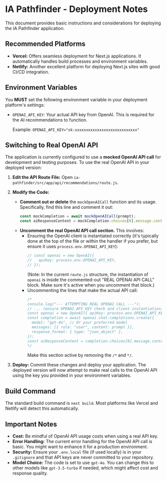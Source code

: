 # IA Pathfinder - Deployment Notes

This document provides basic instructions and considerations for deploying the IA Pathfinder application.

## Recommended Platforms

-   **Vercel:** Offers seamless deployment for Next.js applications. It automatically handles build processes and environment variables.
-   **Netlify:** Another excellent platform for deploying Next.js sites with good CI/CD integration.

## Environment Variables

You **MUST** set the following environment variable in your deployment platform's settings:

-   `OPENAI_API_KEY`: Your actual API key from OpenAI. This is required for the AI recommendations to function.

    Example: `OPENAI_API_KEY="sk-xxxxxxxxxxxxxxxxxxxxxxxxxxxx"`

## Switching to Real OpenAI API

The application is currently configured to use a **mocked OpenAI API call** for development and testing purposes. To use the real OpenAI API in your deployed version:

1.  **Edit the API Route File:**
    Open `ia-pathfinder/src/app/api/recommendations/route.js`.

2.  **Modify the Code:**
    *   **Comment out or delete** the `mockOpenAICall` function and its usage. Specifically, find this line and comment it out:
        ```javascript
        const mockCompletion = await mockOpenAICall(prompt);
        const aiResponseContent = mockCompletion.choices[0].message.content;
        ```
    *   **Uncomment the real OpenAI API call section.** This involves:
        *   Ensuring the OpenAI client is instantiated correctly (it's typically done at the top of the file or within the handler if you prefer, but ensure it uses `process.env.OPENAI_API_KEY`):
            ```javascript
            // const openai = new OpenAI({
            //   apiKey: process.env.OPENAI_API_KEY,
            // });
            ```
            (Note: In the current `route.js` structure, the instantiation of `openai` is inside the commented-out "REAL OPENAI API CALL" block. Make sure it's active when you uncomment that block.)
        *   Uncommenting the lines that make the actual API call:
            ```javascript
            /*
            console.log("--- ATTEMPTING REAL OPENAI CALL ---");
            // ... (ensure OPENAI_API_KEY check and client instantiation) ...
            const openai = new OpenAI({ apiKey: process.env.OPENAI_API_KEY });
            const completion = await openai.chat.completions.create({
              model: "gpt-4o", // Or your preferred model
              messages: [{ role: "user", content: prompt }],
              response_format: { type: "json_object" },
            });
            const aiResponseContent = completion.choices[0].message.content;
            */
            ```
            Make this section active by removing the `/*` and `*/`.

3.  **Deploy:**
    Commit these changes and deploy your application. The deployed version will now attempt to make real calls to the OpenAI API using the key you provided in your environment variables.

## Build Command

The standard build command is `next build`. Most platforms like Vercel and Netlify will detect this automatically.

## Important Notes

-   **Cost:** Be mindful of OpenAI API usage costs when using a real API key.
-   **Error Handling:** The current error handling for the OpenAI API call is basic. You might want to enhance it for a production environment.
-   **Security:** Ensure your `.env.local` file (if used locally) is in your `.gitignore` and that API keys are never committed to your repository.
-   **Model Choice:** The code is set to use `gpt-4o`. You can change this to other models like `gpt-3.5-turbo` if needed, which might affect cost and response quality.
